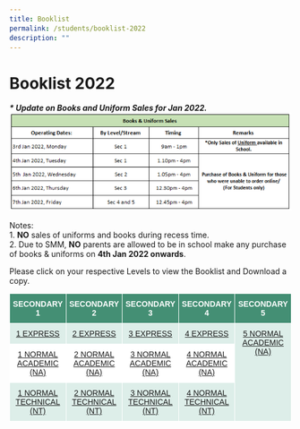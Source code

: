 ```yaml
---
title: Booklist
permalink: /students/booklist-2022
description: ""
---
```

# **Booklist 2022**

_**\* Update on Books and Uniform Sales for Jan 2022.**_  
![](/images/Books%20%20Uniform%20Sale%20-%20Jan%202022%20(1).png) 
  
Notes:    
1\. **NO** sales of uniforms and books during recess time.  
2\. Due to SMM, **NO** parents are allowed to be in school make any purchase of books & uniforms on **4th Jan 2022 onwards**.

Please click on your respective Levels to view the Booklist and Download a copy.

[](/files/1NT%20-%20Booklist%202022.pdf)
[](/files/2NT%20-%20Booklist%202022.pdf)
[](/files/3NT%20-%20Booklist%202022.pdf)

[](/files/4NA%20-%20Booklist%202022.pdf)
[](/files/4NT%20-%20Booklist%202022.pdf)

<table style="border-collapse:collapse;border-spacing:0" class="tg"><thead><tr><th style="background-color:#448F74;border-color:#ffffff;border-style:solid;border-width:1px;color:#FFF;font-family:Arial, sans-serif;font-size:14px;font-weight:bold;overflow:hidden;padding:10px 5px;text-align:center;vertical-align:middle;word-break:normal"><span style="font-weight:600;color:#FFF;background-color:#448F74">SECONDARY 1</span></th><th style="background-color:#448F74;border-color:#ffffff;border-style:solid;border-width:1px;color:#FFF;font-family:Arial, sans-serif;font-size:14px;font-weight:bold;overflow:hidden;padding:10px 5px;text-align:center;vertical-align:middle;word-break:normal"><span style="font-weight:600;color:#FFF;background-color:#448F74">SECONDARY 2</span></th><th style="background-color:#448F74;border-color:#ffffff;border-style:solid;border-width:1px;color:#FFF;font-family:Arial, sans-serif;font-size:14px;font-weight:bold;overflow:hidden;padding:10px 5px;text-align:center;vertical-align:middle;word-break:normal"><span style="font-weight:600;color:#FFF;background-color:#448F74">SECONDARY 3</span></th><th style="background-color:#448F74;border-color:#ffffff;border-style:solid;border-width:1px;color:#FFF;font-family:Arial, sans-serif;font-size:14px;font-weight:bold;overflow:hidden;padding:10px 5px;text-align:center;vertical-align:middle;word-break:normal"><span style="font-weight:600;color:#FFF;background-color:#448F74">SECONDARY 4</span></th><th style="background-color:#448F74;border-color:#ffffff;border-style:solid;border-width:1px;color:#FFF;font-family:Arial, sans-serif;font-size:14px;font-weight:bold;overflow:hidden;padding:10px 5px;text-align:center;vertical-align:middle;word-break:normal"><span style="font-weight:600;color:#FFF;background-color:#448F74">SECONDARY 5</span></th></tr></thead><tbody><tr><td style="background-color:#DDEEE9;border-color:#ffffff;border-style:solid;border-width:1px;color:#00F;font-family:Arial, sans-serif;font-size:14px;overflow:hidden;padding:10px 5px;text-align:center;vertical-align:top;word-break:normal"><a href="/files/1EX%20-%20Booklist%202022.pdf"> 1 EXPRESS</a></td><td style="background-color:#DDEEE9;border-color:#ffffff;border-style:solid;border-width:1px;color:#00F;font-family:Arial, sans-serif;font-size:14px;overflow:hidden;padding:10px 5px;text-align:center;vertical-align:top;word-break:normal"><a href="/files/2EX%20-%20Booklist%202022.pdf"> 2 EXPRESS</a></td><td style="background-color:#DDEEE9;border-color:#ffffff;border-style:solid;border-width:1px;color:#00F;font-family:Arial, sans-serif;font-size:14px;overflow:hidden;padding:10px 5px;text-align:center;vertical-align:top;word-break:normal"><a href="/files/3EX%20-%20Booklist%202022.pdf"> 3 EXPRESS</a></td><td style="background-color:#DDEEE9;border-color:#ffffff;border-style:solid;border-width:1px;color:#00F;font-family:Arial, sans-serif;font-size:14px;overflow:hidden;padding:10px 5px;text-align:center;vertical-align:top;word-break:normal"><a href="/files/4EX%20-%20Booklist%202022.pdf"> 4 EXPRESS</a></td><td style="background-color:#DDEEE9;border-color:#ffffff;border-style:solid;border-width:1px;color:#00F;font-family:Arial, sans-serif;font-size:14px;overflow:hidden;padding:10px 5px;text-align:center;vertical-align:top;word-break:normal" rowspan="3"> <a href="/files/5NA%20-%20Booklist%202022.pdf">5 NORMAL ACADEMIC (NA)</a></td></tr><tr><td style="background-color:#ffffff;border-color:#ffffff;border-style:solid;border-width:1px;color:#00F;font-family:Arial, sans-serif;font-size:14px;overflow:hidden;padding:10px 5px;text-align:center;vertical-align:top;word-break:normal"><a href="/files/1NA%20-%20Booklist%202022.pdf" target="_blank" rel="noopener noreferrer">1 NORMAL ACADEMIC (NA)</a></td><td style="background-color:#ffffff;border-color:#ffffff;border-style:solid;border-width:1px;color:#00F;font-family:Arial, sans-serif;font-size:14px;overflow:hidden;padding:10px 5px;text-align:center;vertical-align:top;word-break:normal"><a href="/files/2NA%20-%20Booklist%202022.pdf" target="_blank" rel="noopener noreferrer">2 NORMAL ACADEMIC (NA)</a></td><td style="background-color:#ffffff;border-color:#ffffff;border-style:solid;border-width:1px;color:#00F;font-family:Arial, sans-serif;font-size:14px;overflow:hidden;padding:10px 5px;text-align:center;vertical-align:top;word-break:normal"><a href="/files/3NA%20-%20Booklist%202022.pdf" target="_blank" rel="noopener noreferrer"> 3 NORMAL ACADEMIC (NA)</a></td><td style="background-color:#ffffff;border-color:#ffffff;border-style:solid;border-width:1px;color:#BE9B30;font-family:Arial, sans-serif;font-size:14px;overflow:hidden;padding:10px 5px;text-align:center;vertical-align:top;word-break:normal"><a href="/files/4NA%20-%20Booklist%202022.pdf" target="_blank" rel="noopener noreferrer"><span style="text-decoration:none;color:#BE9B30"> </span></a><a href="/files/4NA%20-%20Booklist%202022.pdf" target="_blank" rel="noopener noreferrer">4 NORMAL ACADEMIC (NA)</a></td></tr><tr><td style="background-color:#DDEEE9;border-color:#ffffff;border-style:solid;border-width:1px;color:#00F;font-family:Arial, sans-serif;font-size:14px;overflow:hidden;padding:10px 5px;text-align:center;vertical-align:top;word-break:normal"><a href="/files/1NT%20-%20Booklist%202022.pdf"> 1 NORMAL TECHNICAL (NT)</a></td><td style="background-color:#DDEEE9;border-color:#ffffff;border-style:solid;border-width:1px;color:#00F;font-family:Arial, sans-serif;font-size:14px;overflow:hidden;padding:10px 5px;text-align:center;vertical-align:top;word-break:normal"><a href="/files/2NT%20-%20Booklist%202022.pdf"> 2 NORMAL TECHNICAL (NT)</a></td><td style="background-color:#DDEEE9;border-color:#ffffff;border-style:solid;border-width:1px;color:#00F;font-family:Arial, sans-serif;font-size:14px;overflow:hidden;padding:10px 5px;text-align:center;vertical-align:top;word-break:normal"><a href="/files/3NT%20-%20Booklist%202022.pdf"> 3 NORMAL TECHNICAL (NT)</a></td><td style="background-color:#DDEEE9;border-color:#ffffff;border-style:solid;border-width:1px;color:#00F;font-family:Arial, sans-serif;font-size:14px;overflow:hidden;padding:10px 5px;text-align:center;vertical-align:top;word-break:normal"><a href="https://springfieldsec.moe.edu.sg/qql/slot/u171/2022/Booklist%202022/4NT%20-%20Booklist%202022.pdf"> 4 NORMAL TECHNICAL (NT)</a></td></tr></tbody></table>